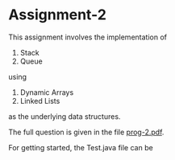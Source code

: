 # Assignment-2 

This assignment involves the implementation of  
1. Stack 
2. Queue 

using 
1. Dynamic Arrays  
2. Linked Lists 

as the underlying data structures.

The full question is given in the file [prog-2.pdf].

[prog-2.pdf]: https://github.com/ocimakamboj/DSA/blob/master/prog-2/prog-2.pdf

For getting started, the Test.java file can be 
